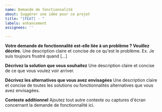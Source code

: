 ```yaml
---
name: Demande de fonctionnalité
about: Suggérer une idée pour ce projet
title: "[FEAT] - "
labels: enhancement
assignees: ''

---
```


**Votre demande de fonctionnalité est-elle liée à un problème ? Veuillez décrire.**
Une description claire et concise de ce qu'est le problème. Ex. Je suis toujours frustré quand [...]

**Décrivez la solution que vous souhaitez**
Une description claire et concise de ce que vous voulez voir arriver.

**Décrivez les alternatives que vous avez envisagées**
Une description claire et concise de toutes les solutions ou fonctionnalités alternatives que vous avez envisagées.

**Contexte additionnel**
Ajoutez tout autre contexte ou captures d'écran concernant la demande de fonctionnalité ici.
